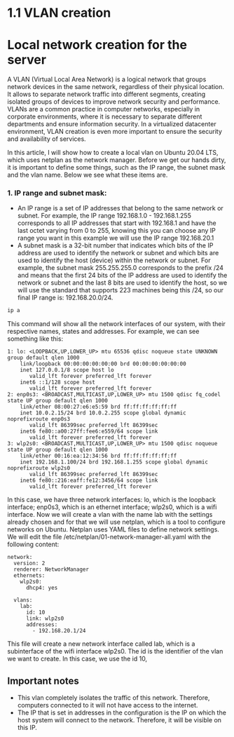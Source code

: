 # 1.1 VLAN creation

# Local network creation for the server

A VLAN (Virtual Local Area Network) is a logical network that groups network devices in the same network, regardless of their physical location. It allows to separate network traffic into different segments, creating isolated groups of devices to improve network security and performance. VLANs are a common practice in computer networks, especially in corporate environments, where it is necessary to separate different departments and ensure information security. In a virtualized datacenter environment, VLAN creation is even more important to ensure the security and availability of services.

In this article, I will show how to create a local vlan on Ubuntu 20.04 LTS, which uses netplan as the network manager. Before we get our hands dirty, it is important to define some things, such as the IP range, the subnet mask and the vlan name. Below we see what these items are.

### 1. IP range and subnet mask:

- An IP range is a set of IP addresses that belong to the same network or subnet. For example, the IP range 192.168.1.0 - 192.168.1.255 corresponds to all IP addresses that start with 192.168.1 and have the last octet varying from 0 to 255, knowing this you can choose any IP range you want in this example we will use the IP range 192.168.20.1
- A subnet mask is a 32-bit number that indicates which bits of the IP address are used to identify the network or subnet and which bits are used to identify the host (device) within the network or subnet. For example, the subnet mask 255.255.255.0 corresponds to the prefix /24 and means that the first 24 bits of the IP address are used to identify the network or subnet and the last 8 bits are used to identify the host, so we will use the standard that supports 223 machines being this /24, so our final IP range is: 192.168.20.0/24.

```bash
ip a
```

This command will show all the network interfaces of our system, with their respective names, states and addresses. For example, we can see something like this:

```
1: lo: <LOOPBACK,UP,LOWER_UP> mtu 65536 qdisc noqueue state UNKNOWN group default qlen 1000
    link/loopback 00:00:00:00:00:00 brd 00:00:00:00:00:00
    inet 127.0.0.1/8 scope host lo
       valid_lft forever preferred_lft forever
    inet6 ::1/128 scope host
       valid_lft forever preferred_lft forever
2: enp0s3: <BROADCAST,MULTICAST,UP,LOWER_UP> mtu 1500 qdisc fq_codel state UP group default qlen 1000
    link/ether 08:00:27:e6:e5:59 brd ff:ff:ff:ff:ff:ff
    inet 10.0.2.15/24 brd 10.0.2.255 scope global dynamic noprefixroute enp0s3
       valid_lft 86399sec preferred_lft 86399sec
    inet6 fe80::a00:27ff:fee6:e559/64 scope link
       valid_lft forever preferred_lft forever
3: wlp2s0: <BROADCAST,MULTICAST,UP,LOWER_UP> mtu 1500 qdisc noqueue state UP group default qlen 1000
    link/ether 00:16:ea:12:34:56 brd ff:ff:ff:ff:ff:ff
    inet 192.168.1.100/24 brd 192.168.1.255 scope global dynamic noprefixroute wlp2s0
       valid_lft 86399sec preferred_lft 86399sec
    inet6 fe80::216:eaff:fe12:3456/64 scope link
       valid_lft forever preferred_lft forever

```

In this case, we have three network interfaces: lo, which is the loopback interface; enp0s3, which is an ethernet interface; wlp2s0, which is a wifi interface. Now we will create a vlan with the name lab with the settings already chosen and for that we will use netplan, which is a tool to configure networks on Ubuntu. Netplan uses YAML files to define network settings. We will edit the file /etc/netplan/01-network-manager-all.yaml with the following content:

```
network:
  version: 2
  renderer: NetworkManager
  ethernets:
    wlp2s0:
      dhcp4: yes
      
  vlans:
    lab:
      id: 10
      link: wlp2s0
      addresses:
        - 192.168.20.1/24

```

This file will create a new network interface called lab, which is a subinterface of the wifi interface wlp2s0. The id is the identifier of the vlan we want to create. In this case, we use the id 10,

## Important notes
- This vlan completely isolates the traffic of this network. Therefore, computers connected to it will not have access to the internet.
- The IP that is set in addresses in the configuration is the IP on which the host system will connect to the network. Therefore, it will be visible on this IP.
